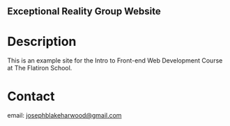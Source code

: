 Exceptional Reality Group Website
---

# Description

This is an example site for the Intro to Front-end Web
Development Course at The Flatiron School.

# Contact

email: josephblakeharwood@gmail.com
